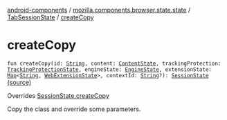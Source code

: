 [android-components](../../index.md) / [mozilla.components.browser.state.state](../index.md) / [TabSessionState](index.md) / [createCopy](./create-copy.md)

# createCopy

`fun createCopy(id: `[`String`](https://kotlinlang.org/api/latest/jvm/stdlib/kotlin/-string/index.html)`, content: `[`ContentState`](../-content-state/index.md)`, trackingProtection: `[`TrackingProtectionState`](../-tracking-protection-state/index.md)`, engineState: `[`EngineState`](../-engine-state/index.md)`, extensionState: `[`Map`](https://kotlinlang.org/api/latest/jvm/stdlib/kotlin.collections/-map/index.html)`<`[`String`](https://kotlinlang.org/api/latest/jvm/stdlib/kotlin/-string/index.html)`, `[`WebExtensionState`](../-web-extension-state/index.md)`>, contextId: `[`String`](https://kotlinlang.org/api/latest/jvm/stdlib/kotlin/-string/index.html)`?): `[`SessionState`](../-session-state/index.md) [(source)](https://github.com/mozilla-mobile/android-components/blob/master/components/browser/state/src/main/java/mozilla/components/browser/state/state/TabSessionState.kt#L37)

Overrides [SessionState.createCopy](../-session-state/create-copy.md)

Copy the class and override some parameters.

